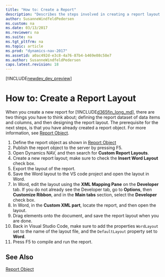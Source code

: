 ```yaml
---
title: "How to: Create a Report"
description: "Describes the steps involved in creating a report layout."
author: SusanneWindfeldPedersen
ms.custom: na
ms.date: 03/13/2017
ms.reviewer: na
ms.suite: na
ms.tgt_pltfrm: na
ms.topic: article
ms.prod: "dynamics-nav-2017"
ms.assetid: a0ac492d-e3c8-4a76-87b4-b469e08c58e7
ms.author: SusanneWindfeldPedersen
caps.latest.revision: 18
---
```


[!INCLUDE[newdev_dev_preview](includes/newdev_dev_preview.md)]

# How to: Create a Report Layout
When you create a new report for [!INCLUDE[d365fin_long_md](includes/d365fin_long_md.md)], there are two things you have to think about; defining the report dataset of data items and columns, and then designing the report layout. The prerequisite for the next steps, is that you have already created a report object. For more information, see [Report Object](devenv-report-object.md).

1. Define the report object as shown in [Report Object](devenv-report-object.md)
2. Publish the report object to the server by pressing F5.
3. Open Dynamics NAV, and then search for **Custom Report Layouts**.
4. Create a new report layout; make sure to check the **Insert Word Layout** check box.
5. Export the layout of the report.
6. Save the Word layout to the VS code project and open the layout in Word.
7. In Word, edit the layout using the **XML Mapping Pane** on the **Developer** tab. If you do not already see the Developer tab, go to **Options**, then **Customize Ribbon**, and in the **Main tabs** section, select the **Developer** check box.
8. In Word, in the **Custom XML part**, locate the report, and then open the layout.
9. Drag elements onto the document, and save the report layout when you are done.
10. Back in Visual Studio Code, make sure to add the properties ```WordLayout``` set to the name of the layout file, and the ```DefaultLayout``` property set to **Word**.
11. Press F5 to compile and run the report.


## See Also
[Report Object](devenv-report-object.md)  
